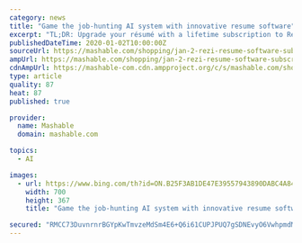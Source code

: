 ```yaml
---
category: news
title: "Game the job-hunting AI system with innovative resume software"
excerpt: "TL;DR: Upgrade your résumé with a lifetime subscription to Rezi Résumé Software for $29, a 94% savings. Are you looking for a job and in the mood to feel extremely disheartened? Then head to LinkedIn, find a job listing you're qualified for, and check how many applicants have already sent off their résumés. We're guessing the number you ..."
publishedDateTime: 2020-01-02T10:00:00Z
sourceUrl: https://mashable.com/shopping/jan-2-rezi-resume-software-subscription/
ampUrl: https://mashable.com/shopping/jan-2-rezi-resume-software-subscription.amp
cdnAmpUrl: https://mashable-com.cdn.ampproject.org/c/s/mashable.com/shopping/jan-2-rezi-resume-software-subscription.amp
type: article
quality: 87
heat: 87
published: true

provider:
  name: Mashable
  domain: mashable.com

topics:
  - AI

images:
  - url: https://www.bing.com/th?id=ON.B25F3AB1DE47E39557943890DABC4A84
    width: 700
    height: 367
    title: "Game the job-hunting AI system with innovative resume software"

secured: "RMCC73DuvnrnrBGYpKwTmvzeMdSm4E6+Q6i61CUPJPUQ7gSDNEvyO6VwhpmdMDFVSF1PO+JKsepGahXrO9IuiRV9zq9UGot0N9i/YhNXaRsGssAf7/Q+oA8pesalx4F157vT2LxOiGuDWQ7C6OnWBoswMopT7i4TpB77dVeFTKFuxD+2YnnJHBljPfHWYQT4342HEmIZusW4nWwkajDWiJ6vf5b00z+LW9qoh2UkCGPpYuUsZrq3zdz8ZXgj4b1s5YhTE408fwzEoAv6pFyB+w==;5LME8fJW7eefTQYsNAe5Ig=="
---
```


